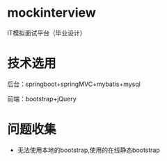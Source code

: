 # mockinterview
IT模拟面试平台（毕业设计）

# 技术选用
后台：springboot+springMVC+mybatis+mysql

前端：bootstrap+jQuery

# 问题收集
* 无法使用本地的bootstrap,使用的在线静态bootstrap